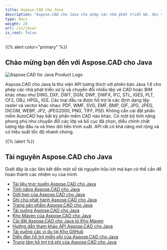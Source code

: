 ```yaml
---
title: Aspose.CAD cho Java
description: "Aspose.CAD cho Java cho phép các nhà phát triển mở, đọc và xử lý các định dạng tệp AutoCAD DWG, DXF, DWT và các định dạng tệp CAD và BIM khác, như: DGN, DWF, DWFX, IFC, STL, IGES, PLT, CF2, OBJ, HPGL, IGS."
type: docs
weight: 20
url: /vi/java/
is_root: false
---
```


{{% alert color="primary" %}}

## **Chào mừng bạn đến với Aspose.CAD cho Java**

![Aspose.CAD for Java Product Logo](/cad/_assets/home_2.png)

Aspose.CAD cho Java là thư viện API tương thích với phiên bản Java 1.6 cho phép các nhà phát triển xử lý và chuyển đổi nhiều tệp vẽ CAD hoặc BIM khác nhau như DWG, DXF, DWT, DGN, DWF, DWFX, IFC, STL, IGES, PLT, CF2, OBJ, HPGL, IGS. Các loại đầu ra được hỗ trợ là các định dạng tệp raster và vector khác nhau: PDF, WMF, SVG, EMF, BMP, GIF, JPG, JPEG, DICOM, WEBP, JP2, JPEG2000, PNG, TIFF, PSD. Không cần cài đặt phần mềm AutoCAD hay bất kỳ phần mềm CAD nào khác.
Có một bộ tính năng phong phú như chuyển đổi các lớp và bố cục đã chọn, điều chỉnh chất lượng tệp đầu ra và theo dõi tiến trình xuất. API rất có khả năng mở rộng và có hiệu suất tốc độ nhanh chóng.

{{% /alert %}}

## **Tài nguyên Aspose.CAD cho Java**

Dưới đây là các liên kết đến một số tài nguyên hữu ích mà bạn có thể cần để hoàn thành các nhiệm vụ của mình.

- [Tài liệu trực tuyến Aspose.CAD cho Java](/vi/cad/java/)
- [Tính năng Aspose.CAD cho Java](/vi/cad/java/product-overview/#advanced-api-features)
- [Giới hạn của Aspose.CAD cho Java](/vi/cad/java/product-overview/#not-yet-supported)
- [Ghi chú phát hành Aspose.CAD cho Java](https://releases.aspose.com/cad/java/release-notes/)
- [Trang sản phẩm Aspose.CAD cho Java](https://products.aspose.com/cad/java/)
- [Tải xuống Aspose.CAD cho Java](https://releases.aspose.com/cad/java/)
- [Kho Maven của Aspose.CAD cho Java](https://releases.aspose.com/java/repo/com/aspose/aspose-cad/)
- [Cài đặt Aspose.CAD cho Java từ Kho Maven](/vi/cad/java/installation/)
- [Hướng dẫn tham khảo API Aspose.CAD cho Java](https://reference.aspose.com/cad/java)
- [Tải xuống các ví dụ tại Kho GitHub](https://github.com/aspose-cad/Aspose.CAD-for-Java)
- [Diễn đàn hỗ trợ miễn phí của Aspose.CAD cho Java](https://forum.aspose.com/c/cad/19)
- [Trung tâm hỗ trợ trả phí của Aspose.CAD cho Java](https://helpdesk.aspose.com/)
